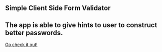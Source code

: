 ## Simple Client Side Form Validator
## The app is able to give hints to user to construct better passwords.

[Go check it out!](https://awesome-hoover-a97619.netlify.app/)
